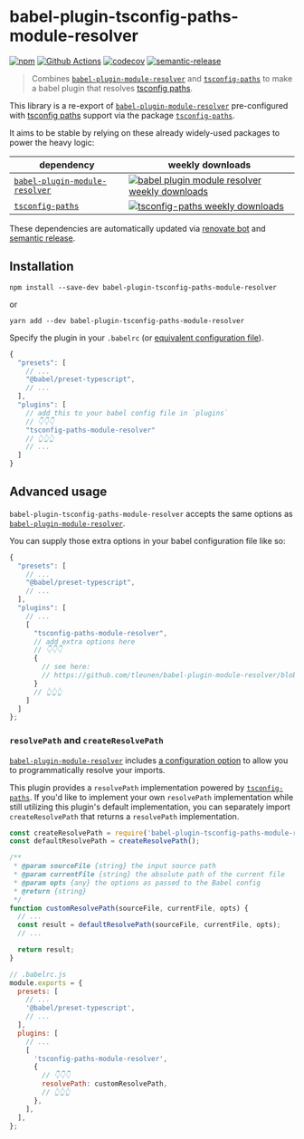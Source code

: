 # babel-plugin-tsconfig-paths-module-resolver

[![npm](https://badgen.net/npm/v/babel-plugin-tsconfig-paths-module-resolver)](https://www.npmjs.com/package/babel-plugin-tsconfig-paths-module-resolver) [![Github Actions](https://badgen.net/github/checks/ricokahler/babel-plugin-tsconfig-paths-module-resolver)](https://github.com/ricokahler/babel-plugin-tsconfig-paths-module-resolver/actions) [![codecov](https://codecov.io/gh/ricokahler/babel-plugin-tsconfig-paths-module-resolver/branch/main/graph/badge.svg?token=2cQuXwu8Gq)](https://codecov.io/gh/ricokahler/babel-plugin-tsconfig-paths-module-resolver) [![semantic-release](https://img.shields.io/badge/%20%20%F0%9F%93%A6%F0%9F%9A%80-semantic--release-e10079.svg)](https://github.com/semantic-release/semantic-release)

> Combines [`babel-plugin-module-resolver`][0] and [`tsconfig-paths`][1] to make a babel plugin that resolves [tsconfig paths][2].

This library is a re-export of [`babel-plugin-module-resolver`](https://github.com/tleunen/babel-plugin-module-resolver) pre-configured with [tsconfig paths][2] support via the package [`tsconfig-paths`][1].

It aims to be stable by relying on these already widely-used packages to power the heavy logic:

| dependency                          | weekly downloads                                         |
| ----------------------------------- | -------------------------------------------------------- |
| [`babel-plugin-module-resolver`][0] | [![babel plugin module resolver weekly downloads][3]][4] |
| [`tsconfig-paths`][1]               | [![tsconfig-paths weekly downloads][5]][6]               |

These dependencies are automatically updated via [renovate bot](https://github.com/renovatebot/renovate) and [semantic release](https://github.com/semantic-release/semantic-release).

## Installation

```
npm install --save-dev babel-plugin-tsconfig-paths-module-resolver
```

or

```
yarn add --dev babel-plugin-tsconfig-paths-module-resolver
```

Specify the plugin in your `.babelrc` (or [equivalent configuration file](https://babeljs.io/docs/en/config-files#configuration-file-types)).

```js
{
  "presets": [
    // ...
    "@babel/preset-typescript",
    // ...
  ],
  "plugins": [
    // add this to your babel config file in `plugins`
    // 👇👇👇
    "tsconfig-paths-module-resolver"
    // 👆👆👆
    // ...
  ]
}
```

## Advanced usage

`babel-plugin-tsconfig-paths-module-resolver` accepts the same options as [`babel-plugin-module-resolver`](https://github.com/tleunen/babel-plugin-module-resolver/blob/master/DOCS.md).

You can supply those extra options in your babel configuration file like so:

```js
{
  "presets": [
    // ...
    "@babel/preset-typescript",
    // ...
  ],
  "plugins": [
    // ...
    [
      "tsconfig-paths-module-resolver",
      // add extra options here
      // 👇👇👇
      {
        // see here:
        // https://github.com/tleunen/babel-plugin-module-resolver/blob/master/DOCS.md
      }
      // 👆👆👆
    ]
  ]
};
```

### `resolvePath` and `createResolvePath`

[`babel-plugin-module-resolver`][0] includes [a configuration option](https://github.com/tleunen/babel-plugin-module-resolver/blob/master/DOCS.md#resolvepath) to allow you to programmatically resolve your imports.

This plugin provides a `resolvePath` implementation powered by [`tsconfig-paths`][1]. If you'd like to implement your own `resolvePath` implementation while still utilizing this plugin's default implementation, you can separately import `createResolvePath` that returns a `resolvePath` implementation.

```js
const createResolvePath = require('babel-plugin-tsconfig-paths-module-resolver/create-resolve-path');
const defaultResolvePath = createResolvePath();

/**
 * @param sourceFile {string} the input source path
 * @param currentFile {string} the absolute path of the current file
 * @param opts {any} the options as passed to the Babel config
 * @return {string}
 */
function customResolvePath(sourceFile, currentFile, opts) {
  // ...
  const result = defaultResolvePath(sourceFile, currentFile, opts);
  // ...

  return result;
}

// .babelrc.js
module.exports = {
  presets: [
    // ...
    '@babel/preset-typescript',
    // ...
  ],
  plugins: [
    // ...
    [
      'tsconfig-paths-module-resolver',
      {
        // 👇👇👇
        resolvePath: customResolvePath,
        // 👆👆👆
      },
    ],
  ],
};
```

[0]: https://github.com/tleunen/babel-plugin-module-resolver
[1]: https://github.com/dividab/tsconfig-paths
[2]: https://www.typescriptlang.org/docs/handbook/module-resolution.html#path-mapping
[3]: https://badgen.net/npm/dw/babel-plugin-module-resolver
[4]: https://www.npmjs.com/package/babel-plugin-module-resolver
[5]: https://badgen.net/npm/dw/tsconfig-paths
[6]: https://www.npmjs.com/package/tsconfig-paths

